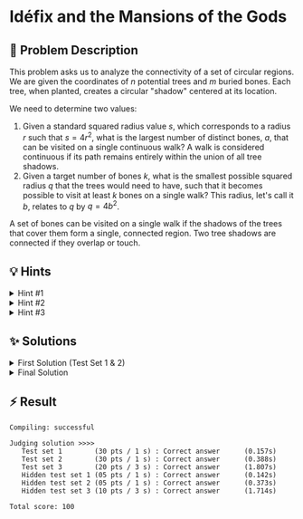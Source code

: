 # Idéfix and the Mansions of the Gods

## 📝 Problem Description

This problem asks us to analyze the connectivity of a set of circular regions. We are given the coordinates of $n$ potential trees and $m$ buried bones. Each tree, when planted, creates a circular "shadow" centered at its location.

We need to determine two values:
1.  Given a standard squared radius value $s$, which corresponds to a radius $r$ such that $s = 4r^2$, what is the largest number of distinct bones, $a$, that can be visited on a single continuous walk? A walk is considered continuous if its path remains entirely within the union of all tree shadows.
2.  Given a target number of bones $k$, what is the smallest possible squared radius $q$ that the trees would need to have, such that it becomes possible to visit at least $k$ bones on a single walk? This radius, let's call it $b$, relates to $q$ by $q = 4b^2$.

A set of bones can be visited on a single walk if the shadows of the trees that cover them form a single, connected region. Two tree shadows are connected if they overlap or touch.

## 💡 Hints

<details>
<summary>Hint #1</summary>
The core of the problem lies in understanding when Idéfix can travel from one tree's shadow to another. For a path to exist between the shadows of tree A and tree B, their circular regions must form a single connected area. This happens if the circles touch or overlap. What does this condition imply about the distance between the centers of the two trees in relation to their radius?
</details>
<details>
<summary>Hint #2</summary>
This problem can be effectively modeled by considering trees as vertices in a graph. An edge exists between two vertices if their corresponding tree shadows overlap. The problem of finding which bones can be visited on a single walk is then equivalent to finding connected components in this graph and counting the bones associated with each component. A Union-Find data structure is an excellent tool for efficiently tracking these components as you discover connections.
</details>
<details>
<summary>Hint #3</summary>
To find the smallest radius $b$ (and thus $q=4b^2$), observe that the number of connected bones is a monotonic function of the radius: as the radius increases, more connections are formed, and more bones become reachable. This structure suggests that we don't need to test every possible radius. Instead, we can identify all the discrete "connection events" — either two trees becoming connected or a bone becoming covered by a tree. Each event happens at a specific critical radius. If we process these events in increasing order of their critical radius, the first time we satisfy the condition of reaching $k$ bones, we will have found the minimum required radius.
</details>

## ✨ Solutions

<details>
<summary>First Solution (Test Set 1 & 2)</summary>

This approach solves the first part of the problem: finding the maximum number of bones, $a$, that can be reached when trees have a fixed radius $r$ (derived from the input $s$).

### Modeling Connectivity

The problem can be modeled as finding connected components in a graph where trees are vertices. Two trees are considered connected if their circular shadows, each with radius $r$, overlap or touch. This occurs if the distance $d$ between their centers is at most $2r$. Squaring this inequality gives us the condition $d^2 \le (2r)^2 = 4r^2$. Since the problem provides $s = 4r^2$, the connectivity condition simplifies to checking if the **squared distance** between two tree centers is less than or equal to $s$.

A bone is "covered" if it lies within a tree's shadow. This means its distance $d_{\text{bone}}$ to the tree's center is at most $r$. Squaring this gives $d_{\text{bone}}^2 \le r^2$, which is equivalent to $4d_{\text{bone}}^2 \le 4r^2 = s$.

### Algorithm

1.  **Finding Nearby Trees Efficiently:** A naive check of all $O(n^2)$ pairs of trees to see if they are connected would be too slow for the full constraints. A standard optimization for geometric proximity problems is to use a **Delaunay Triangulation**. This structure connects points to their nearest neighbors and provides a much smaller set of candidate edges to check for connectivity. We build a Delaunay triangulation on the $n$ tree locations.

2.  **Building Components with Union-Find:** We use a **Union-Find** data structure to efficiently group trees into connected components. Initially, each of the $n$ trees is in its own component. We then iterate through all edges of the Delaunay triangulation. If an edge's squared length is less than or equal to $s$, it represents a valid connection, and we merge the components of the two trees it connects using the `union` operation.

3.  **Assigning Bones to Components:** After all components for the given radius $r$ are formed, we determine how many bones belong to each. For every bone, we must find which component (if any) covers it.
    - We use the `nearest_vertex` query from the CGAL triangulation data structure to find the closest tree to each bone.
    - We then check if the bone is actually inside that tree's shadow using the condition $4 \cdot d_{\text{bone}}^2 \le s$.
    - If it is, we find the representative of that tree's component (using the `find` operation of Union-Find) and increment a counter for that component. If the condition is not met, the bone is not covered by any shadow and is ignored.

4.  **Finding the Maximum:** Finally, we iterate through the bone counts for all components and find the maximum value. This is our answer, $a$. The second part of the output, $q$, is trivially set to $4s$ for these test sets as per the problem statement's assumptions.

### C++ Implementation
```cpp
#include <iostream>
#include <vector>
#include <CGAL/Exact_predicates_inexact_constructions_kernel.h>
#include <CGAL/Delaunay_triangulation_2.h>
#include <CGAL/Triangulation_vertex_base_with_info_2.h>
#include <CGAL/Triangulation_face_base_2.h>
#include <boost/pending/disjoint_sets.hpp>

// CGAL type definitions
typedef CGAL::Exact_predicates_inexact_constructions_kernel K;
typedef std::size_t                                         Index;
typedef CGAL::Triangulation_vertex_base_with_info_2<Index,K>  Vb;
typedef CGAL::Triangulation_face_base_2<K>                    Fb;
typedef CGAL::Triangulation_data_structure_2<Vb,Fb>           Tds;
typedef CGAL::Delaunay_triangulation_2<K,Tds>                 Delaunay;

// Custom types for points and edges
typedef K::Point_2 Point;
typedef std::pair<Point,Index> IPoint;
typedef std::tuple<Index,Index,K::FT> Edge;

void solve() {
  // Read input
  int n, m, k; long s;
  std::cin >> n >> m >> s >> k;
  
  std::vector<IPoint> trees;
  trees.reserve(n);
  for(int i = 0; i < n; ++i) {
    int x, y; std::cin >> x >> y;
    trees.emplace_back(Point(x, y), i);
  }
  
  std::vector<Point> bones;
  bones.reserve(m);
  for(int i = 0; i < m; ++i) {
    int x, y; std::cin >> x >> y;
    bones.emplace_back(x, y);
  }
  
  // Build Delaunay triangulation of tree locations
  Delaunay t;
  t.insert(trees.begin(), trees.end());
  
  // Extract edges from the triangulation
  std::vector<Edge> edges;
  edges.reserve(3*n); // An approximation for the number of edges
  for (auto e = t.finite_edges_begin(); e != t.finite_edges_end(); ++e) {
    Index i1 = e->first->vertex((e->second+1)%3)->info();
    Index i2 = e->first->vertex((e->second+2)%3)->info();
    if(i1 > i2) std::swap(i1, i2); // Avoid duplicate edges
    edges.emplace_back(i1, i2, t.segment(e).squared_length());
  }
 
  // Build connected components using Union-Find for the given radius s
  boost::disjoint_sets_with_storage<> uf(n);
  for (const auto& e : edges) {
    if (std::get<2>(e) <= s) {
      uf.union_set(std::get<0>(e), std::get<1>(e));
    }
  }
  
  // Count bones per component
  std::vector<int> num_bones(n, 0);
  for(const Point &bone : bones) {
    auto vh = t.nearest_vertex(bone);
    // Check if bone is within the shadow: 4 * dist^2 <= s
    if (4 * CGAL::squared_distance(bone, vh->point()) <= s) {
      Index component_root = uf.find_set(vh->info());
      num_bones[component_root]++;
    }
  }
  
  // Find the component with the maximum number of bones
  int max_num_bones = 0;
  for(int i = 0; i < n; ++i) {
    if (uf.find_set(i) == i) { // Iterate over component representatives
        max_num_bones = std::max(max_num_bones, num_bones[i]);
    }
  }
  
  // Output result (for test sets 1 & 2, q is fixed)
  std::cout << max_num_bones << " " << s * 4 << std::endl;
}

int main() {
  std::ios_base::sync_with_stdio(false);
  std::cin.tie(NULL);
  int n_tests; std::cin >> n_tests;
  while(n_tests--) { solve(); }
  return 0;
}
```
</details>

<details>
<summary>Final Solution</summary>

This solution solves both parts of the problem: calculating the maximum bones $a$ for a fixed radius and finding the minimum squared radius $q$ to connect at least $k$ bones. The calculation of $a$ is identical to the first solution. The main challenge is finding $q$.

### Finding the Minimum Radius `q`

The core insight is that the number of connected bones only increases at specific, discrete values of the radius. These "events" occur when two components merge or a bone becomes part of a component. We can find the minimum required radius by simulating the process of a gradually increasing radius.

#### Event-Based Simulation

There are two types of events, each occurring at a critical squared radius $q = 4b^2$:

1.  **Tree-Tree Connection:** Two trees $T_i$ and $T_j$ become connected when their shadows first touch. This happens when the radius $b = \text{dist}(T_i, T_j) / 2$. The critical squared radius is therefore $q = (\text{dist}(T_i, T_j))^2$.
2.  **Bone-Tree Inclusion:** A bone $B$ is first covered by a tree $T$ when the radius $b = \text{dist}(B, T)$. The critical squared radius for this event is $q = 4 \cdot (\text{dist}(B, T))^2$.

#### Algorithm

1.  **Gather All Potential Events:** We create a list of all possible connection events, represented as edges with an associated cost (the critical $q$ value).
    -   **Tree-Tree Edges:** We extract all edges from the Delaunay triangulation of the trees. The cost of each edge is its squared length.
    -   **Bone-Tree Edges:** For each bone, we find its nearest tree (using `nearest_vertex`). The connection to this nearest tree will always be the first one to occur as the radius grows. The cost for this event is $4$ times the squared distance from the bone to its nearest tree.

2.  **Sort Events:** We combine both types of edges into a single list and sort it in ascending order based on their cost.

3.  **Simulate with Union-Find:** We process the sorted edges one by one, effectively simulating an increasing radius.
    - We use a Union-Find data structure on $n+m$ elements, where indices `0` to `n-1` represent trees and `n` to `n+m-1` represent bones.
    - We also maintain an array to track the number of bones in each component. Initially, each tree component has 0 bones, and each bone component (indices `n` to `n+m-1`) has 1 bone.
    - We iterate through the sorted edges. For each edge, we merge the components of the two entities it connects (tree-tree, tree-bone). When merging, we also sum their bone counts.
    - After each merge, we check if the newly formed component's bone count has reached or exceeded $k$.

4.  **Determine `q`:** The first time a component's bone count reaches at least $k$, the cost of the edge that caused this merge is our desired minimum squared radius, $q$. We can stop the simulation at this point and report this value.

### C++ Implementation
```cpp
#include <iostream>
#include <vector>
#include <algorithm>
#include <iomanip>

#include <CGAL/Exact_predicates_inexact_constructions_kernel.h>
#include <CGAL/Delaunay_triangulation_2.h>
#include <CGAL/Triangulation_vertex_base_with_info_2.h>
#include <CGAL/Triangulation_face_base_2.h>
#include <boost/pending/disjoint_sets.hpp>

// CGAL type definitions
typedef CGAL::Exact_predicates_inexact_constructions_kernel K;
typedef std::size_t                                         Index;
typedef CGAL::Triangulation_vertex_base_with_info_2<Index,K>  Vb;
typedef CGAL::Triangulation_face_base_2<K>                    Fb;
typedef CGAL::Triangulation_data_structure_2<Vb,Fb>           Tds;
typedef CGAL::Delaunay_triangulation_2<K,Tds>                 Delaunay;

// Custom types for points and edges
typedef K::Point_2 Point;
typedef std::pair<Point,Index> IPoint;
typedef std::tuple<Index,Index,K::FT> Edge;

void solve() {
  // Read input
  int n, m, k; long s_long;
  std::cin >> n >> m >> s_long >> k;
  K::FT s = s_long;
  
  std::vector<IPoint> trees;
  trees.reserve(n);
  for(int i = 0; i < n; ++i) {
    int x, y; std::cin >> x >> y;
    trees.emplace_back(Point(x, y), i);
  }
  
  std::vector<Point> bones;
  bones.reserve(m);
  for(int i = 0; i < m; ++i) {
    int x, y; std::cin >> x >> y;
    bones.emplace_back(x, y);
  }
  
  // Build Delaunay triangulation
  Delaunay t;
  t.insert(trees.begin(), trees.end());
  
  // === Part 1: Calculate a ===
  
  std::vector<Edge> tree_edges;
  tree_edges.reserve(3*n);
  for (auto e = t.finite_edges_begin(); e != t.finite_edges_end(); ++e) {
    Index i1 = e->first->vertex((e->second+1)%3)->info();
    Index i2 = e->first->vertex((e->second+2)%3)->info();
    tree_edges.emplace_back(i1, i2, t.segment(e).squared_length());
  }
  
  boost::disjoint_sets_with_storage<> uf_a(n);
  for (const auto& e : tree_edges) {
    if (std::get<2>(e) <= s) {
      uf_a.union_set(std::get<0>(e), std::get<1>(e));
    }
  }
  
  std::vector<int> bones_in_comp_a(n, 0);
  for(const Point &bone : bones) {
    auto vh = t.nearest_vertex(bone);
    if (4 * CGAL::squared_distance(bone, vh->point()) <= s) {
      bones_in_comp_a[uf_a.find_set(vh->info())]++;
    }
  }
  
  int max_num_bones = 0;
  for (int count : bones_in_comp_a) {
    max_num_bones = std::max(max_num_bones, count);
  }
  
  // === Part 2: Calculate q ===
  
  std::vector<Edge> all_events = tree_edges;
  all_events.reserve(3*n + m);
  for(int i = 0; i < m; ++i) {
    auto vh = t.nearest_vertex(bones[i]);
    // Event: bone i gets covered by tree vh->info()
    // Index for bone i is n+i
    // Cost is 4 * dist^2
    all_events.emplace_back(n + i, vh->info(), 4 * CGAL::squared_distance(bones[i], vh->point()));
  }
  
  std::sort(all_events.begin(), all_events.end(), [](const Edge& e1, const Edge& e2) {
      return std::get<2>(e1) < std::get<2>(e2);
  });
  
  boost::disjoint_sets_with_storage<> uf_q(n + m);
  std::vector<int> bones_in_comp_q(n + m, 0);
  for (int i = 0; i < m; ++i) {
    bones_in_comp_q[n + i] = 1; // Each bone is a component with 1 bone
  }

  K::FT q = -1;
  // Special case: if k=0, q=0. If k=1 and there is at least one bone, find the smallest bone-tree distance.
  if (k <= max_num_bones) { // Check if k is already achievable with radius r
     // This part is tricky. We need to find the minimum radius to achieve k bones.
     // The loop below will find it correctly.
  }
  
  for (const auto& e : all_events) {
    Index c1 = uf_q.find_set(std::get<0>(e));
    Index c2 = uf_q.find_set(std::get<1>(e));
    K::FT cost = std::get<2>(e);

    if (c1 != c2) {
      int merged_bones = bones_in_comp_q[c1] + bones_in_comp_q[c2];
      uf_q.link(c1, c2);
      Index new_root = uf_q.find_set(c1);
      bones_in_comp_q[c1] = bones_in_comp_q[c2] = 0; // Clear old counts
      bones_in_comp_q[new_root] = merged_bones;
      
      if(merged_bones >= k) {
        q = cost;
        break;
      }
    }
  }
  
  // Output result
  std::cout << std::fixed << std::setprecision(0);
  std::cout << max_num_bones << " " << q << std::endl;
}

int main() {
  std::ios_base::sync_with_stdio(false);
  std::cin.tie(NULL);
  int n_tests; std::cin >> n_tests;
  while(n_tests--) { solve(); }
  return 0;
}
```
</details>

## ⚡ Result

```plaintext
Compiling: successful

Judging solution >>>>
   Test set 1        (30 pts / 1 s) : Correct answer      (0.157s)
   Test set 2        (30 pts / 1 s) : Correct answer      (0.388s)
   Test set 3        (20 pts / 3 s) : Correct answer      (1.807s)
   Hidden test set 1 (05 pts / 1 s) : Correct answer      (0.142s)
   Hidden test set 2 (05 pts / 1 s) : Correct answer      (0.373s)
   Hidden test set 3 (10 pts / 3 s) : Correct answer      (1.714s)

Total score: 100
```